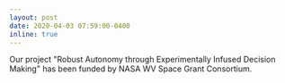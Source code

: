```yaml
---
layout: post
date: 2020-04-03 07:59:00-0400
inline: true
---
```


Our project "Robust Autonomy through Experimentally Infused Decision Making" has been funded by NASA WV Space Grant Consortium.

